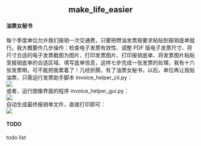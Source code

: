 <h2 align="center">make_life_easier</h2>

#### 油票女秘书

每个季度单位允许我们报销一次交通费，只要把燃油发票按要求粘贴到报销底单就行。我大概要作几步操作：检查电子发票有效性、调整 PDF 版电子发票尺寸、将尺寸合适的电子发票截图为图片、打印发票图片、打印报销底单、将发票图片粘贴至报销底单的合适区域、填写底单信息，这样七步完成一张发票的处理，我有十六张发票啊，可不能把我累着了！几经折腾，有了油票女秘书，以后，单位再让我贴油票，只需运行发票助手脚本 invoice_helper_cli.py：  
![](https://github.com/yangyangwithgnu/make_life_easier/blob/master/invoice_helper/img/%E6%93%8D%E4%BD%9C%20CLI%20%E7%89%88.gif)  
或者，运行图像界面的程序 invoice_helper_gui.py：  
![](https://github.com/yangyangwithgnu/make_life_easier/blob/master/invoice_helper/img/%E6%93%8D%E4%BD%9C%20GUI%20%E7%89%88.gif)  
自动生成最终报销单文件，直接打印即可：  
![](https://github.com/yangyangwithgnu/make_life_easier/blob/master/invoice_helper/img/最终报销单.gif)  

#### TODO

todo list

